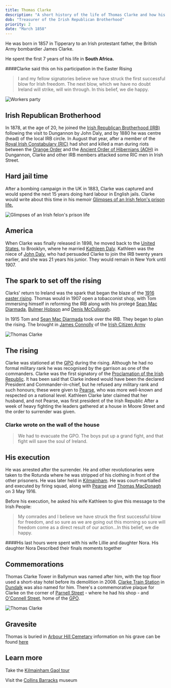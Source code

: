 ```yaml
---
title: Thomas Clarke
description: "A short history of the life of Thomas Clarke and how his influence affected the 1916 rising."
dob: "Treasurer of the Irish Republican Brotherhood"
priority: 2
date: "March 1858"
---
```


He was born in 1857 in Tipperary to an Irish protestant father, the British Army bombardier James Clarke.

He spent the first 7 years of his life in **South Africa.**

####Clarke said this on his participation in the Easter Rising

> I and my fellow signatories believe we have struck the first successful blow for Irish freedom. The next blow, which we have no doubt Ireland will strike, will win through. In this belief, we die happy.

![Workers party](./thomas_clarke_2.jpg)

## Irish Republican Brotherhood

In 1878, at the age of 20, he joined the [Irish Republican Brotherhood (IRB)](https://en.wikipedia.org/wiki/Irish_Republican_Brotherhood) following the visit to Dungannon by John Daly, and by 1880 he was centre (head) of the local IRB circle. In August that year, after a member of the 
[Royal Irish Constabulary (RIC)](https://en.wikipedia.org/wiki/Royal_Irish_Constabulary)
 had shot and killed a man during riots between the [Orange Order](https://en.wikipedia.org/wiki/Orange_Order) and the  [Ancient Order of Hibernians (AOH)](https://en.wikipedia.org/wiki/Ancient_Order_of_Hibernians) in Dungannon, Clarke and other IRB members attacked some RIC men in Irish Street. 

## Hard jail time

After a bombing campaign in the UK in 1883, Clarke was captured and would spend the next 15 years doing hard labour in English jails. Clarke would write about this time in his memoir [Glimpses of an Irish felon's prison life.](https://www.sinnfeinbookshop.com/glimpses-of-an-irish-felons-prison-life/)

![Glimpses of an Irish felon's prison life](./thomas_clarke_3.jpg)

## America

When Clarke was finally released in 1898, he moved back to the [United States](https://en.wikipedia.org/wiki/United_States), to Brooklyn, where he married [Kathleen Daly](https://en.wikipedia.org/wiki/Kathleen_Clarke). Kathleen was the niece of [John Daly](https://en.wikipedia.org/wiki/John_Daly_(Fenian)), who had persuaded Clarke to join the IRB twenty years earlier, and she was 21 years his junior. They would remain in New York until 1907.

## The spark to set off the rising

Clarks' return to Ireland was the spark that began the blaze of the [1916 easter rising](https://en.wikipedia.org/wiki/Easter_Rising).
Thomas would in 1907 open a tobacconist shop, with Tom immersing himself in reforming the IRB along with his protegé [Sean Mac Diarmada](https://en.wikipedia.org/wiki/Se%C3%A1n_Mac_Diarmada), [Bulmer Hobson](https://en.wikipedia.org/wiki/Bulmer_Hobson) and [Denis McCullough](https://en.wikipedia.org/wiki/Denis_McCullough).

In 1915 Tom and [Sean Mac Diarmada](https://en.wikipedia.org/wiki/Se%C3%A1n_Mac_Diarmada) took over the IRB.
They began to plan the rising. The brought in [James Connolly](https://en.wikipedia.org/wiki/James_Connolly) of the [Irish Citizen Army](https://en.wikipedia.org/wiki/Irish_Citizen_Army)

![Thomas Clarke](./thomas_clarke_1.jpg)

## The rising

Clarke was stationed at the [GPO](https://en.wikipedia.org/wiki/General_Post_Office,_Dublin) during the rising.
Although he had no formal military rank he was recognised by the garrison as one of the commanders.
Clarke was the first signatory of the [Proclamation of the Irish Republic](https://en.wikipedia.org/wiki/Proclamation_of_the_Irish_Republic). It has been said that Clarke indeed would have been the declared President and Commander-in-chief, but he refused any military rank and such honours; these were given to [Pearse](https://en.wikipedia.org/wiki/Patrick_Pearse), who was more well-known and respected on a national level. Kathleen Clarke later claimed that her husband, and not Pearse, was first president of the Irish Republic
 After a week of heavy fighting the leaders
gathered at a house in Moore Street and the order to surrender was given.

### Clarke wrote on the wall of the house

> We had to evacuate the GPO. The boys put up a grand fight, and that fight will save the soul of Ireland.

## His execution

He was arrested after the surrender. He and other revolutionaries were taken to the Rotunda where he was stripped of his clothing in front of the other prisoners. He was later held in [Kilmainham](https://en.wikipedia.org/wiki/Kilmainham_Gaol). He was court-martialled and executed by firing squad, along with [Pearse](https://en.wikipedia.org/wiki/Patrick_Pearse) and [Thomas MacDonagh](https://en.wikipedia.org/wiki/Thomas_MacDonagh) on 3 May 1916.

Before his execution, he asked his wife Kathleen to give this message to the Irish People:

> My comrades and I believe we have struck the first successful blow for freedom, and so sure as we are going out this morning so sure will freedom come as a direct result of our action...In this belief, we die happy.

####His last hours were spent with his wife Lillie and daughter Nora. His daughter Nora Described their finals moments together

## Commemorations

Thomas Clarke Tower in Ballymun was named after him, with the top floor used a short-stay hotel before its demolition in 2008. [Clarke Train Station](https://en.wikipedia.org/wiki/Dundalk_railway_station) in [Dundalk](https://en.wikipedia.org/wiki/Dundalk) was also named for him. There's a commemorative plaque for Clarke on the corner of [Parnell Street](https://en.wikipedia.org/wiki/Parnell_Street) - where he had his shop - and [O'Connell Street](https://en.wikipedia.org/wiki/O%27Connell_Street), home of the [GPO](https://en.wikipedia.org/wiki/General_Post_Office,_Dublin).

![Thomas Clarke](./thomas_clarke_4.jpg)

## Gravesite

Thomas is buried in [Arbour Hill Cemetary](https://en.wikipedia.org/wiki/Arbour_Hill_Prison) information on his grave can be found [here](https://www.findagrave.com/memorial/4267/thomas-clarke)

## Learn more

Take the [Kilmainham Gaol tour ](http://kilmainhamgaolmuseum.ie/)

Visit the [Collins Barracks](https://www.museum.ie/Decorative-Arts-History/History-Architecture) museum
